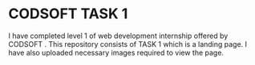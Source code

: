 # CODSOFT TASK 1
I have completed level 1 of web development internship offered by CODSOFT . This repository consists of TASK 1 which is a landing page. I have also uploaded necessary images required to view the page.
